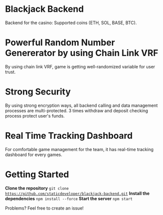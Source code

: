 # Blackjack Backend
Backend for the casino: Supported coins (ETH, SOL, BASE, BTC).

# Powerful Random Number Genererator by using Chain Link VRF
By using chain link VRF, game is getting well-randomized variable for user trust.

# Strong Security
By using strong encryption ways, all backend calling and data management processes are multi-protected. 
3 times withdraw and deposit checking process protect user's funds.

# Real Time Tracking Dashboard
For comfortable game management for the team, it has real-time tracking dashboard for every games.


# Getting Started

<b>Clone the repository</b>
<code>git clone https://github.com/staticdeveloper/blackjack-backend.git</code>
<b>Install the dependencies</b>
<code>npm install --force</code>
<b>Start the server</b>
<code>npm start</code>

Problems? Feel free to create an issue!
